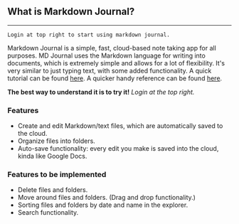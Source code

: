 ## What is Markdown Journal?

---

`Login at top right to start using markdown journal.`

Markdown Journal is a simple, fast, cloud-based note taking app for all purposes.
MD Journal uses the Markdown language for writing into documents, which is extremely simple and allows for a lot of flexibility. It's very similar to just typing text, with some added functionality. A quick tutorial can be found [here]((https://www.markdownguide.org/basic-syntax/)). A quicker handy reference can be found [here](https://simplemde.com/markdown-guide).

**The best way to understand it is to try it!** *Login at the top right.*

### Features
- Create and edit Markdown/text files, which are automatically saved to the cloud.
- Organize files into folders.
- Auto-save functionality: every edit you make is saved into the cloud, kinda like Google Docs.


### Features to be implemented
- Delete files and folders. 
- Move around files and folders. (Drag and drop functionality.)
- Sorting files and folders by date and name in the explorer.
- Search functionality.